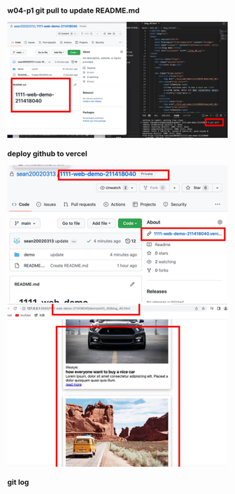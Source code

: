 ### w04-p1 git pull to update README.md
![](./w04-p1.png)
### deploy github to vercel
![](./w04-p2-1.png)
![](./w04-p2-2.png)
### git log